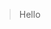 <!--
**rolambert/rolambert** is a ✨ _special_ ✨ repository because its `README.md` (this file) appears on your GitHub profile.
-->
> Hello
